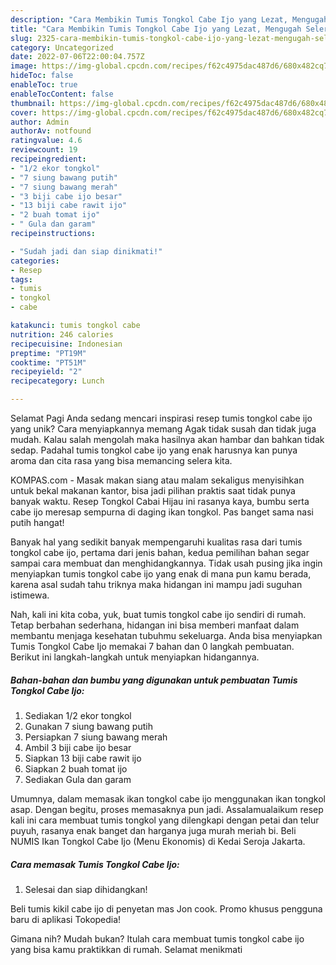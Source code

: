 ```yaml
---
description: "Cara Membikin Tumis Tongkol Cabe Ijo yang Lezat, Mengugah Selera"
title: "Cara Membikin Tumis Tongkol Cabe Ijo yang Lezat, Mengugah Selera"
slug: 2325-cara-membikin-tumis-tongkol-cabe-ijo-yang-lezat-mengugah-selera
category: Uncategorized
date: 2022-07-06T22:00:04.757Z
image: https://img-global.cpcdn.com/recipes/f62c4975dac487d6/680x482cq70/tumis-tongkol-cabe-ijo-foto-resep-utama.jpg
hideToc: false
enableToc: true
enableTocContent: false
thumbnail: https://img-global.cpcdn.com/recipes/f62c4975dac487d6/680x482cq70/tumis-tongkol-cabe-ijo-foto-resep-utama.jpg
cover: https://img-global.cpcdn.com/recipes/f62c4975dac487d6/680x482cq70/tumis-tongkol-cabe-ijo-foto-resep-utama.jpg
author: Admin
authorAv: notfound
ratingvalue: 4.6
reviewcount: 19
recipeingredient:
- "1/2 ekor tongkol"
- "7 siung bawang putih"
- "7 siung bawang merah"
- "3 biji cabe ijo besar"
- "13 biji cabe rawit ijo"
- "2 buah tomat ijo"
- " Gula dan garam"
recipeinstructions:

- "Sudah jadi dan siap dinikmati!"
categories:
- Resep
tags:
- tumis
- tongkol
- cabe

katakunci: tumis tongkol cabe 
nutrition: 246 calories
recipecuisine: Indonesian
preptime: "PT19M"
cooktime: "PT51M"
recipeyield: "2"
recipecategory: Lunch

---
```



Selamat Pagi Anda sedang mencari inspirasi resep tumis tongkol cabe ijo yang unik? Cara menyiapkannya memang Agak tidak susah dan tidak juga mudah. Kalau salah mengolah maka hasilnya akan hambar dan bahkan tidak sedap. Padahal tumis tongkol cabe ijo yang enak harusnya kan punya aroma dan cita rasa yang bisa memancing selera kita.


KOMPAS.com - Masak makan siang atau malam sekaligus menyisihkan untuk bekal makanan kantor, bisa jadi pilihan praktis saat tidak punya banyak waktu. Resep Tongkol Cabai Hijau ini rasanya kaya, bumbu serta cabe ijo meresap sempurna di daging ikan tongkol. Pas banget sama nasi putih hangat!

Banyak hal yang sedikit banyak mempengaruhi kualitas rasa dari tumis tongkol cabe ijo, pertama dari jenis bahan, kedua pemilihan bahan segar sampai cara membuat dan menghidangkannya. Tidak usah pusing jika ingin menyiapkan tumis tongkol cabe ijo yang enak di mana pun kamu berada, karena asal sudah tahu triknya maka hidangan ini mampu jadi suguhan istimewa.


Nah, kali ini kita coba, yuk, buat tumis tongkol cabe ijo sendiri di rumah. Tetap berbahan sederhana, hidangan ini bisa memberi manfaat dalam membantu menjaga kesehatan tubuhmu sekeluarga. Anda bisa menyiapkan Tumis Tongkol Cabe Ijo memakai 7 bahan dan 0 langkah pembuatan. Berikut ini langkah-langkah untuk menyiapkan hidangannya.

<!--inarticleads1-->

##### Bahan-bahan dan bumbu yang digunakan untuk pembuatan Tumis Tongkol Cabe Ijo:

1. Sediakan 1/2 ekor tongkol
1. Gunakan 7 siung bawang putih
1. Persiapkan 7 siung bawang merah
1. Ambil 3 biji cabe ijo besar
1. Siapkan 13 biji cabe rawit ijo
1. Siapkan 2 buah tomat ijo
1. Sediakan  Gula dan garam


Umumnya, dalam memasak ikan tongkol cabe ijo menggunakan ikan tongkol asap. Dengan begitu, proses memasaknya pun jadi. Assalamualaikum resep kali ini cara membuat tumis tongkol yang dilengkapi dengan petai dan telur puyuh, rasanya enak banget dan harganya juga murah meriah bi. Beli NUMIS Ikan Tongkol Cabe Ijo (Menu Ekonomis) di Kedai Seroja Jakarta. 

<!--inarticleads2-->

##### Cara memasak Tumis Tongkol Cabe Ijo:


1. Selesai dan siap dihidangkan!

Beli tumis kikil cabe ijo di penyetan mas Jon cook. Promo khusus pengguna baru di aplikasi Tokopedia! 

Gimana nih? Mudah bukan? Itulah cara membuat tumis tongkol cabe ijo yang bisa kamu praktikkan di rumah. Selamat menikmati
